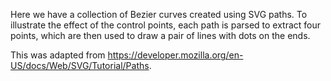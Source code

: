 Here we have a collection of Bezier curves created using SVG paths. To illustrate the effect of the control points, each path is parsed to extract four points, which are then used to draw a pair of lines with dots on the ends.

This was adapted from https://developer.mozilla.org/en-US/docs/Web/SVG/Tutorial/Paths.

